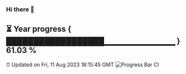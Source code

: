 ### Hi there 👋
⏳ Year progress { ██████████████████▁▁▁▁▁▁▁▁▁▁▁▁ } 61.03 %
---
⏰ Updated on Fri, 11 Aug 2023 18:15:45 GMT
![Progress Bar CI](https://github.com/liununu/liununu/workflows/Progress%20Bar%20CI/badge.svg)

